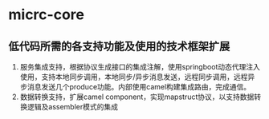 # micrc-core
## 低代码所需的各支持功能及使用的技术框架扩展
1. 服务集成支持，根据协议生成接口的集成注解，使用springboot动态代理注入使用，支持本地同步调用，本地同步/异步消息发送，远程同步调用，远程异步消息发送几个produce功能。内部使用camel构建集成路由，完成通信。
2. 数据转换支持，扩展camel component，实现mapstruct协议，以支持数据转换逻辑及assembler模式的集成
